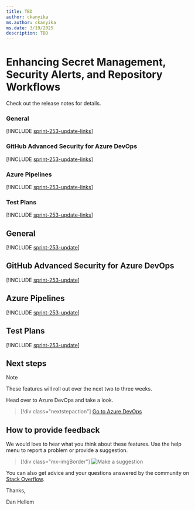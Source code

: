 ```yaml
---
title: TBD
author: ckanyika
ms.author: ckanyika
ms.date: 3/19/2025
description: TBD
---
```

# Enhancing Secret Management, Security Alerts, and Repository Workflows


Check out the release notes for details.

### General

[!INCLUDE [sprint-253-update-links](includes/general/sprint-253-update-links.md)] 

### GitHub Advanced Security for Azure DevOps

[!INCLUDE [sprint-253-update-links](includes/ghazdo/sprint-253-update-links.md)] 

### Azure Pipelines

[!INCLUDE [sprint-253-update-links](includes/pipelines/sprint-253-update-links.md)]

### Test Plans

[!INCLUDE [sprint-253-update-links](includes/testplans/sprint-253-update-links.md)]

## General

[!INCLUDE [sprint-253-update](includes/general/sprint-253-update.md)]

## GitHub Advanced Security for Azure DevOps

[!INCLUDE [sprint-253-update](includes/ghazdo/sprint-253-update.md)]

## Azure Pipelines

[!INCLUDE [sprint-253-update](includes/pipelines/sprint-253-update.md)]

## Test Plans

[!INCLUDE [sprint-253-update](includes/testplans/sprint-253-update.md)]

## Next steps

> [!NOTE]
> These features will roll out over the next two to three weeks.

Head over to Azure DevOps and take a look.

> [!div class="nextstepaction"] 
> [Go to Azure DevOps](https://go.microsoft.com/fwlink/?LinkId=307137&campaign=o~msft~docs~product-vsts~release-notes)

## How to provide feedback

We would love to hear what you think about these features. Use the help menu to report a problem or provide a suggestion.

> [!div class="mx-imgBorder"] 
> ![Make a suggestion](../media/make-a-suggestion.png)

You can also get advice and your questions answered by the community on [Stack Overflow](https://stackoverflow.com/questions/tagged/azure-devops).

Thanks,

Dan Hellem
